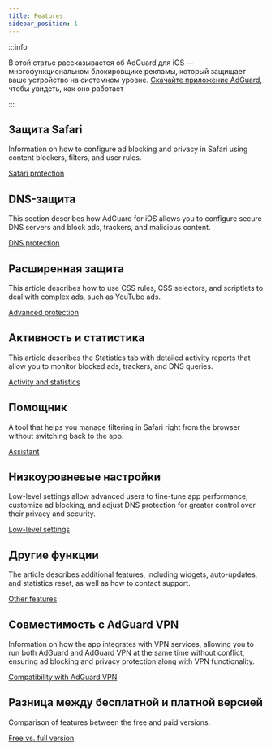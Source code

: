 ```yaml
---
title: Features
sidebar_position: 1
---
```


:::info

В этой статье рассказывается об AdGuard для iOS — многофункциональном блокировщике рекламы, который защищает ваше устройство на системном уровне. [Скачайте приложение AdGuard](https://agrd.io/download-kb-adblock), чтобы увидеть, как оно работает

:::

## Защита Safari

Information on how to configure ad blocking and privacy in Safari using content blockers, filters, and user rules.

[Safari protection](/adguard-for-ios/features/safari-protection.md)

## DNS-защита

This section describes how AdGuard for iOS allows you to configure secure DNS servers and block ads, trackers, and malicious content.

[DNS protection](/adguard-for-ios/features/dns-protection/)

## Расширенная защита

This article describes how to use CSS rules, CSS selectors, and scriptlets to deal with complex ads, such as YouTube ads.

[Advanced protection](/adguard-for-ios/features/advanced-protection.md)

## Активность и статистика

This article describes the Statistics tab with detailed activity reports that allow you to monitor blocked ads, trackers, and DNS queries.

[Activity and statistics](/adguard-for-ios/features/activity.md)

## Помощник

A tool that helps you manage filtering in Safari right from the browser without switching back to the app.

[Assistant](/adguard-for-ios/features/assistant.md)

## Низкоуровневые настройки

Low-level settings allow advanced users to fine-tune app performance, customize ad blocking, and adjust DNS protection for greater control over their privacy and security.

[Low-level settings](/adguard-for-ios/features/low-level-settings.md)

## Другие функции

The article describes additional features, including widgets, auto-updates, and statistics reset, as well as how to contact support.

[Other features](/adguard-for-ios/features/other-features.md)

## Совместимость с AdGuard VPN

Information on how the app integrates with VPN services, allowing you to run both AdGuard and AdGuard VPN at the same time without conflict, ensuring ad blocking and privacy protection along with VPN functionality.

[Compatibility with AdGuard VPN](/adguard-for-ios/features/compatibility-with-adguard-vpn.md)

## Разница между бесплатной и платной версией

Comparison of features between the free and paid versions.

[Free vs. full version](/adguard-for-ios/features/free-vs-full.md)
